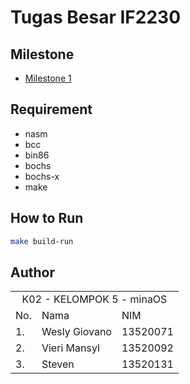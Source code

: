 # Tugas Besar IF2230

## Milestone
* [Milestone 1](MILESTONE1.md)

## Requirement
* nasm
* bcc
* bin86
* bochs
* bochs-x
* make

## How to Run
```bash
make build-run
```

## Author
<table>
<tr><td colspan = 3 align = "center">K02 - KELOMPOK 5 - minaOS</td></tr>
<tr><td>No.</td><td>Nama</td><td>NIM</td></tr>
<tr><td>1.</td><td>Wesly Giovano</td><td>13520071</td></tr>
<tr><td>2.</td><td>Vieri Mansyl</td><td>13520092</td></tr>
<tr><td>3.</td><td>Steven</td><td>13520131</td></tr>
</table>